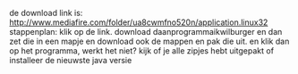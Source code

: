 de download link is:
http://www.mediafire.com/folder/ua8cwmfno520n/application.linux32
stappenplan:
klik op de link.
download daanprogrammaikwilburger
en dan zet die in een mapje
en download ook de mappen en pak die uit.
en klik dan op het programma,
werkt het niet? kijk of je alle zipjes hebt uitgepakt of installeer de nieuwste java versie
